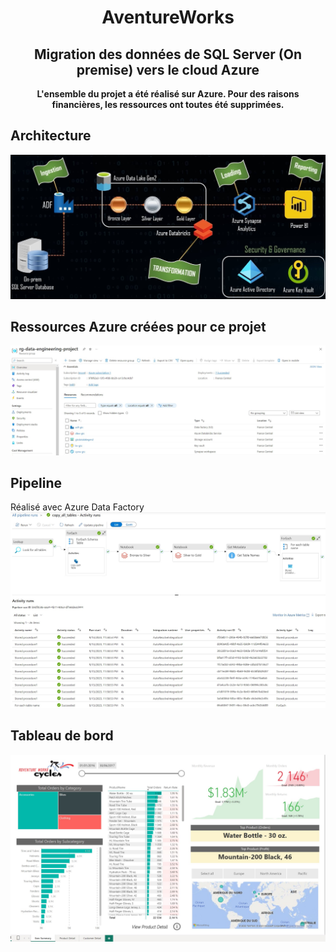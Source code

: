 <h1 align="center">AventureWorks</h1>

<h2 align="center">Migration des données de SQL Server (On premise) vers le cloud Azure</h2>

<p align="center"><b>L'ensemble du projet a été réalisé sur Azure. Pour des raisons financières, les ressources ont toutes été supprimées.</b></p>

## Architecture
![photo1](images/architecture.jpg)

## Ressources Azure créées pour ce projet
![photo4](images/resources.jpg)

## Pipeline

Réalisé avec Azure Data Factory
![photo2](images/pipeline.jpg)

## Tableau de bord
![photo3](images/dashboard.jpg)



